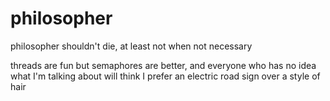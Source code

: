 # philosopher
philosopher shouldn't die, at least not when not necessary

threads are fun but semaphores are better, and everyone who has no idea what I'm talking about will think I prefer an electric road sign over a style of hair

